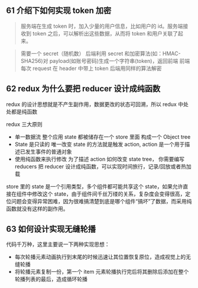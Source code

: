 ## 61 介绍下如何实现 token 加密

> 服务端在生成 token 时，加入少量的用户信息，比如用户的 id。服务端接收到 token 之后，可以解析出这些数据，从而将 token 和用户关联了起来。

> 需要一个 secret（随机数）
> 后端利用 secret 和加密算法(如：HMAC-SHA256)对 payload(如账号密码)生成一个字符串(token)，返回前端
> 前端每次 request 在 header 中带上 token
> 后端用同样的算法解密

## 62 redux 为什么要把 reducer 设计成纯函数

redux 的设计思想就是不产生副作用，数据更改的状态可回溯，所以 redux 中处处都是纯函数

redux 三大原则

- 单一数据流
  整个应用 state 都被储存在一个 store 里面 构成一个 Object tree
- State 是只读的
  唯一改变 state 的方法就是触发 action, action 是一个用于描述已发生事件的普通对象
- 使用纯函数来执行修改
  为了描述 action 如何改变 state tree， 你需要编写 reducers
  把 reducer 设计成纯函数，可以实现时间旅行，记录/回放或者热加载

store 里的 state 是一个引用类型，多个组件都可能共享这个 state，如果允许直接在组件中修改这个 state，由于组件间千丝万缕的关系，复杂度会变得很高，定位问题会变得异常困难，因为很难搞清楚到底是哪个组件“搞坏”了数据，而采用纯函数就没有这样的副作用。

## 63 如何设计实现无缝轮播

代码千万种，这里主要说一下两种实现思想：

- 每次轮播元素动画执行到末尾的时候迅速让其位置恢复原位，造成视觉上的无缝轮播
- 将轮播元素复制一份，第一个 item 元素轮播执行完后将其删除后添加在整个轮播列表的最后，造成循环轮播
